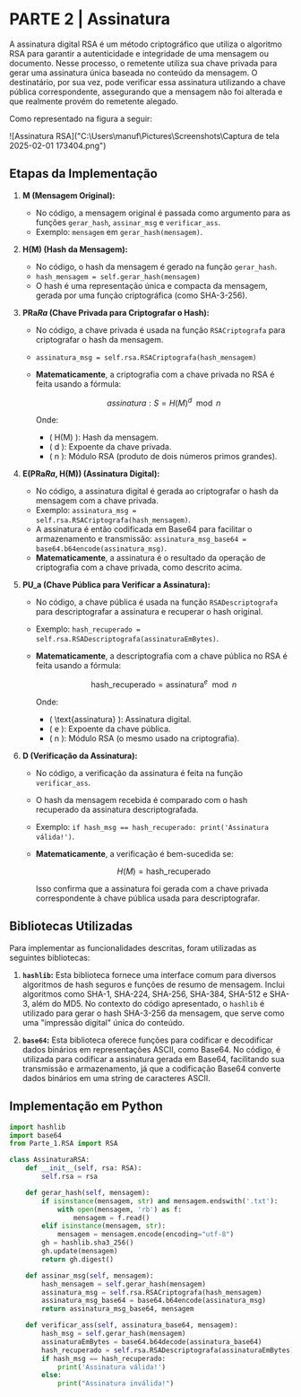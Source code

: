 # PARTE 2 | Assinatura

A assinatura digital RSA é um método criptográfico que utiliza o algoritmo RSA para garantir a autenticidade e integridade de uma mensagem ou documento. Nesse processo, o remetente utiliza sua chave privada para gerar uma assinatura única baseada no conteúdo da mensagem. O destinatário, por sua vez, pode verificar essa assinatura utilizando a chave pública correspondente, assegurando que a mensagem não foi alterada e que realmente provém do remetente alegado.

Como representado na figura a seguir:

![Assinatura RSA]("C:\Users\manuf\Pictures\Screenshots\Captura de tela 2025-02-01 173404.png")

## Etapas da Implementação

1. **M (Mensagem Original):**
    - No código, a mensagem original é passada como argumento para as funções `gerar_hash`, `assinar_msg` e `verificar_ass`.
    - Exemplo: `mensagem` em `gerar_hash(mensagem)`.

2. **H(M) (Hash da Mensagem):**
    - No código, o hash da mensagem é gerado na função `gerar_hash`.
    - `hash_mensagem = self.gerar_hash(mensagem)`
    - O hash é uma representação única e compacta da mensagem, gerada por uma função criptográfica (como SHA-3-256).

3. **PRa*Ra* (Chave Privada para Criptografar o Hash):**
    - No código, a chave privada é usada na função `RSACriptografa` para criptografar o hash da mensagem.
    - `assinatura_msg = self.rsa.RSACriptografa(hash_mensagem)`
    - **Matematicamente**, a criptografia com a chave privada no RSA é feita usando a fórmula:

        ```math
        assinatura: S = H(M)^d \mod n
        ```

        Onde:

        - \( H(M) \): Hash da mensagem.
        - \( d \): Expoente da chave privada.
        - \( n \): Módulo RSA (produto de dois números primos grandes).

4. **E(PRa*Ra*, H(M)) (Assinatura Digital):**
    - No código, a assinatura digital é gerada ao criptografar o hash da mensagem com a chave privada.
    - Exemplo: `assinatura_msg = self.rsa.RSACriptografa(hash_mensagem)`.
    - A assinatura é então codificada em Base64 para facilitar o armazenamento e transmissão: `assinatura_msg_base64 = base64.b64encode(assinatura_msg)`.
    - **Matematicamente**, a assinatura é o resultado da operação de criptografia com a chave privada, como descrito acima.

5. **PU_a (Chave Pública para Verificar a Assinatura):**
    - No código, a chave pública é usada na função `RSADescriptografa` para descriptografar a assinatura e recuperar o hash original.
    - Exemplo: `hash_recuperado = self.rsa.RSADescriptografa(assinaturaEmBytes)`.
    - **Matematicamente**, a descriptografia com a chave pública no RSA é feita usando a fórmula:

        ```math
        \text{hash\_recuperado} = \text{assinatura}^e \mod n
        ```

        Onde:

        - \( \text{assinatura} \): Assinatura digital.
        - \( e \): Expoente da chave pública.
        - \( n \): Módulo RSA (o mesmo usado na criptografia).

6. **D (Verificação da Assinatura):**
    - No código, a verificação da assinatura é feita na função `verificar_ass`.
    - O hash da mensagem recebida é comparado com o hash recuperado da assinatura descriptografada.
    - Exemplo: `if hash_msg == hash_recuperado: print('Assinatura válida!')`.
    - **Matematicamente**, a verificação é bem-sucedida se:

        ```math
        H(M) = \text{hash\_recuperado}
        ```

        Isso confirma que a assinatura foi gerada com a chave privada correspondente à chave pública usada para descriptografar.

## Bibliotecas Utilizadas

Para implementar as funcionalidades descritas, foram utilizadas as seguintes bibliotecas:

1. **`hashlib`:** Esta biblioteca fornece uma interface comum para diversos algoritmos de hash seguros e funções de resumo de mensagem. Inclui algoritmos como SHA-1, SHA-224, SHA-256, SHA-384, SHA-512 e SHA-3, além do MD5. No contexto do código apresentado, o `hashlib` é utilizado para gerar o hash SHA-3-256 da mensagem, que serve como uma "impressão digital" única do conteúdo.

2. **`base64`:** Esta biblioteca oferece funções para codificar e decodificar dados binários em representações ASCII, como Base64. No código, é utilizada para codificar a assinatura gerada em Base64, facilitando sua transmissão e armazenamento, já que a codificação Base64 converte dados binários em uma string de caracteres ASCII.

## Implementação em Python

```python
import hashlib
import base64
from Parte_1.RSA import RSA

class AssinaturaRSA:
    def __init__(self, rsa: RSA):
        self.rsa = rsa

    def gerar_hash(self, mensagem):
        if isinstance(mensagem, str) and mensagem.endswith('.txt'):
            with open(mensagem, 'rb') as f:
                mensagem = f.read()
        elif isinstance(mensagem, str):
            mensagem = mensagem.encode(encoding="utf-8")
        gh = hashlib.sha3_256()
        gh.update(mensagem)
        return gh.digest()

    def assinar_msg(self, mensagem):
        hash_mensagem = self.gerar_hash(mensagem)
        assinatura_msg = self.rsa.RSACriptografa(hash_mensagem)
        assinatura_msg_base64 = base64.b64encode(assinatura_msg)
        return assinatura_msg_base64, mensagem

    def verificar_ass(self, assinatura_base64, mensagem):
        hash_msg = self.gerar_hash(mensagem)
        assinaturaEmBytes = base64.b64decode(assinatura_base64)
        hash_recuperado = self.rsa.RSADescriptografa(assinaturaEmBytes)
        if hash_msg == hash_recuperado:
            print('Assinatura válida!')
        else:
            print("Assinatura inválida!")

